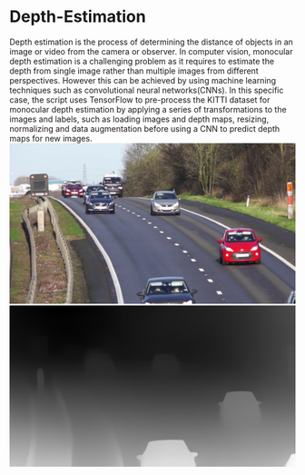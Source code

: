 # Depth-Estimation

Depth estimation is the process of determining the distance of objects in an image or video from the camera or observer. In computer vision, monocular depth estimation is a challenging problem as it requires to estimate the depth from single image rather than multiple images from different perspectives. However this can be achieved by using machine learning techniques such as convolutional neural networks(CNNs). In this specific case, the script uses TensorFlow to pre-process the KITTI dataset for monocular depth estimation by applying a series of transformations to the images and labels, such as loading images and depth maps, resizing, normalizing and data augmentation before using a CNN to predict depth maps for new images.
![OriginalImage](https://github.com/Girish16/Depth-Estimation/blob/main/OriginalImage.jpg?raw=true)
![DepthImage](https://github.com/Girish16/Depth-Estimation/blob/main/depth%20image.jpg?raw=true)
